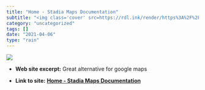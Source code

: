 ```yaml
---
title: "Home - Stadia Maps Documentation"
subtitle: "<img class='cover' src=https://rdl.ink/render/https%3A%2F%2Fdocs.stadiamaps.com>"
category: "uncategorized"
tags: []
date: "2021-04-06"
type: "rain"
---
```

<img class="cover" src=https://rdl.ink/render/https%3A%2F%2Fdocs.stadiamaps.com>



* **Web site excerpt:** Great alternative for google maps

* **Link to site:** **[Home - Stadia Maps Documentation](https://docs.stadiamaps.com)**